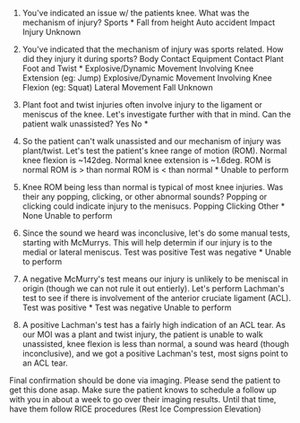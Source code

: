 1. You've indicated an issue w/ the patients knee. What was the mechanism of injury?
	Sports *
	Fall from height
	Auto accident
	Impact Injury
	Unknown
	
2. You've indicated that the mechanism of injury was sports related. How did they injury it during sports?
	Body Contact 
	Equipment Contact
	Plant Foot and Twist *
	Explosive/Dynamic Movement Involving Knee Extension (eg: Jump)
	Explosive/Dynamic Movement Involving Knee Flexion (eg: Squat)
	Lateral Movement
	Fall
	Unknown
	
3. Plant foot and twist injuries often involve injury to the ligament or meniscus of the knee. Let's investigate further with that in mind. Can the patient walk unassisted?
	Yes
	No *
	
4. So the patient can't walk unassisted and our mechanism of injury was plant/twist. Let's test the patient's knee range of motion (ROM). Normal knee flexion is ~142deg. Normal knee extension is ~1.6deg.
	ROM is normal
	ROM is > than normal
	ROM is < than normal *
	Unable to perform
	
	
5. Knee ROM being less than normal is typical of most knee injuries. Was their any popping, clicking, or other abnormal sounds? Popping or clicking could indicate injury to the menisucs. 
	Popping
	Clicking
	Other *
	None
	Unable to perform

6. Since the sound we heard was inconclusive, let's do some manual tests, starting with McMurrys. This will help determin if our injury is to the medial or lateral meniscus.
	Test was positive
	Test was negative *
	Unable to perform
	
6. A negative McMurry's test means our injury is unlikely to be meniscal in origin (though we can not rule it out entierly). Let's perform Lachman's test to see if there is involvement of the anterior cruciate ligament (ACL). 
	Test was positive *
	Test was negative
	Unable to perform

7. A positive Lachman's test has a fairly high indication of an ACL tear. As our MOI was a plant and twist injury, the patient is unable to walk unassisted, knee flexion is less than normal, a sound was heard (though inconclusive), and we got a positive Lachman's test, most signs point to an ACL tear. 

Final confirmation should be done via imaging. Please send the patient to get this done asap. Make sure the patient knows to schedule a follow up with you in about a week to go over their imaging results. Until that time, have them follow RICE procedures (Rest Ice Compression Elevation)
	